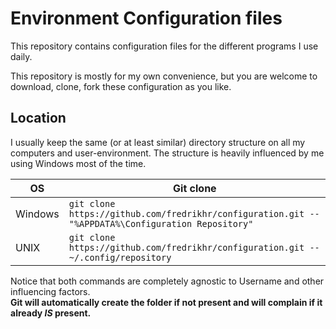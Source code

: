 # Environment Configuration files

This repository contains configuration files for the different programs I use daily.

This repository is mostly for my own convenience, but you are welcome to download, clone, fork these configuration as you like.

## Location

I usually keep the same (or at least similar) directory structure on all my computers and user-environment. The structure is heavily influenced by me using Windows most of the time.

| OS | Git clone |
| - | - |
| Windows | `git clone https://github.com/fredrikhr/configuration.git -- "%APPDATA%\Configuration Repository"` |
| UNIX | `git clone https://github.com/fredrikhr/configuration.git -- ~/.config/repository` |

Notice that both commands are completely agnostic to Username and other influencing factors.  
**Git will automatically create the folder if not present and will complain if it already *IS* present.**
